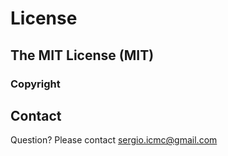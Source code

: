 # License

## The MIT License (MIT)

### Copyright  


## Contact

Question? Please contact sergio.icmc@gmail.com
